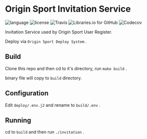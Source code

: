# Origin Sport Invitation Service

![language](https://img.shields.io/badge/language-rust-blue.svg)
![license](https://img.shields.io/github/license/duriantang/ors_invitation.svg)
![Travis](https://img.shields.io/travis/duriantang/ors_invitation.svg)
![Libraries.io for GitHub](https://img.shields.io/librariesio/github/duriantang/ors_invitation.svg)
![Codecov](https://img.shields.io/codecov/c/github/duriantang/ors_invitation.svg)

Invitation Service used by Origin Sport User Register.

Deploy via `Origin Sport Deploy System` .

## Build

Clone this repo and then cd to it's directory, run `make build` .

binary file will copy to `build` directory.

## Configuration

Edit `deploy/.env.j2` and rename to `build/.env` .

## Running

cd to `build` and then run `./invitation` .
